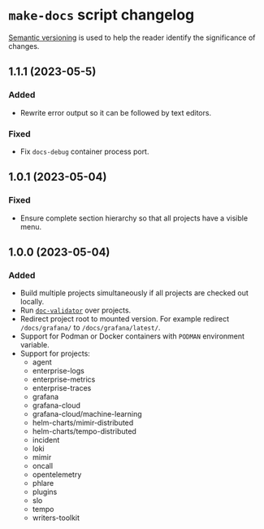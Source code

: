 # `make-docs` script changelog

<!-- Updates should conform to the guidelines in https://keepachangelog.com/en/1.1.0/ -->

[Semantic versioning](https://semver.org/) is used to help the reader identify the significance of changes.

## 1.1.1 (2023-05-5)

### Added

- Rewrite error output so it can be followed by text editors.

### Fixed

- Fix `docs-debug` container process port.

## 1.0.1 (2023-05-04)

### Fixed

- Ensure complete section hierarchy so that all projects have a visible menu.

## 1.0.0 (2023-05-04)

### Added

- Build multiple projects simultaneously if all projects are checked out locally.
- Run [`doc-validator`](https://github.com/grafana/technical-documentation/tree/main/tools/cmd/doc-validator) over projects.
- Redirect project root to mounted version.
  For example redirect `/docs/grafana/` to `/docs/grafana/latest/`.
- Support for Podman or Docker containers with `PODMAN` environment variable.
- Support for projects:
  - agent
  - enterprise-logs
  - enterprise-metrics
  - enterprise-traces
  - grafana
  - grafana-cloud
  - grafana-cloud/machine-learning
  - helm-charts/mimir-distributed
  - helm-charts/tempo-distributed
  - incident
  - loki
  - mimir
  - oncall
  - opentelemetry
  - phlare
  - plugins
  - slo
  - tempo
  - writers-toolkit
